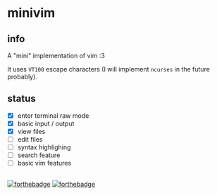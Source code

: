 # minivim

## info

A "mini" implementation of vim :3

It uses `VT100` escape characters (I will implement `ncurses` in the future probably).

## status

- [x] enter terminal raw mode
- [x] basic input / output
- [x] view files
- [ ] edit files
- [ ] syntax highlighing
- [ ] search feature
- [ ] basic vim features

##
[![forthebadge](https://forthebadge.com/images/badges/made-with-c.svg)](https://forthebadge.com)
[![forthebadge](https://forthebadge.com/images/badges/you-didnt-ask-for-this.svg)](https://forthebadge.com)
